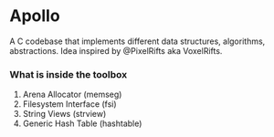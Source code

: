 # Apollo
A C codebase that implements different data structures, algorithms, abstractions. 
Idea inspired by @PixelRifts aka VoxelRifts.

### What is inside the toolbox
1. Arena Allocator (memseg)
2. Filesystem Interface (fsi)
3. String Views (strview)
4. Generic Hash Table (hashtable)